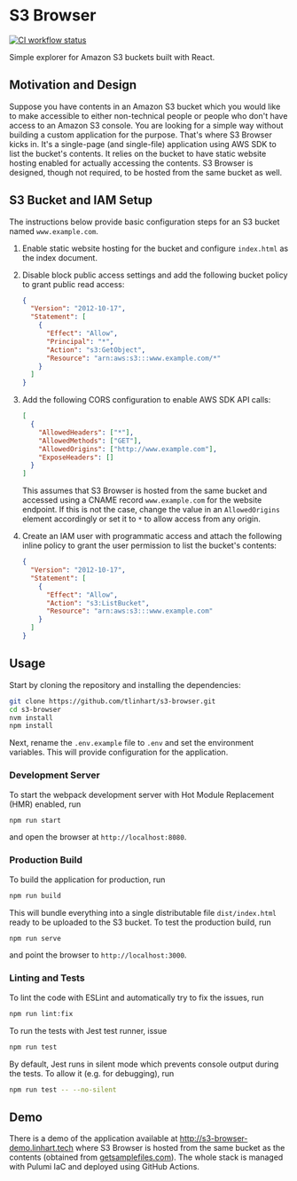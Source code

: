 # S3 Browser

[![CI workflow status][badge]][actions]

[badge]: https://github.com/tlinhart/s3-browser/actions/workflows/ci.yml/badge.svg
[actions]: https://github.com/tlinhart/s3-browser/actions

Simple explorer for Amazon S3 buckets built with React.

## Motivation and Design

Suppose you have contents in an Amazon S3 bucket which you would like to make
accessible to either non-technical people or people who don't have access to an
Amazon S3 console. You are looking for a simple way without building a custom
application for the purpose. That's where S3 Browser kicks in. It's a
single-page (and single-file) application using AWS SDK to list the bucket's
contents. It relies on the bucket to have static website hosting enabled for
actually accessing the contents. S3 Browser is designed, though not required, to
be hosted from the same bucket as well.

## S3 Bucket and IAM Setup

The instructions below provide basic configuration steps for an S3 bucket named
`www.example.com`.

1. Enable static website hosting for the bucket and configure `index.html` as
   the index document.
1. Disable block public access settings and add the following bucket policy to
   grant public read access:

   ```json
   {
     "Version": "2012-10-17",
     "Statement": [
       {
         "Effect": "Allow",
         "Principal": "*",
         "Action": "s3:GetObject",
         "Resource": "arn:aws:s3:::www.example.com/*"
       }
     ]
   }
   ```

1. Add the following CORS configuration to enable AWS SDK API calls:

   ```json
   [
     {
       "AllowedHeaders": ["*"],
       "AllowedMethods": ["GET"],
       "AllowedOrigins": ["http://www.example.com"],
       "ExposeHeaders": []
     }
   ]
   ```

   This assumes that S3 Browser is hosted from the same bucket and accessed
   using a CNAME record `www.example.com` for the website endpoint. If this is
   not the case, change the value in an `AllowedOrigins` element accordingly or
   set it to `*` to allow access from any origin.

1. Create an IAM user with programmatic access and attach the following inline
   policy to grant the user permission to list the bucket's contents:

   ```json
   {
     "Version": "2012-10-17",
     "Statement": [
       {
         "Effect": "Allow",
         "Action": "s3:ListBucket",
         "Resource": "arn:aws:s3:::www.example.com"
       }
     ]
   }
   ```

## Usage

Start by cloning the repository and installing the dependencies:

```sh
git clone https://github.com/tlinhart/s3-browser.git
cd s3-browser
nvm install
npm install
```

Next, rename the `.env.example` file to `.env` and set the environment
variables. This will provide configuration for the application.

### Development Server

To start the webpack development server with Hot Module Replacement (HMR)
enabled, run

```sh
npm run start
```

and open the browser at `http://localhost:8080`.

### Production Build

To build the application for production, run

```sh
npm run build
```

This will bundle everything into a single distributable file `dist/index.html`
ready to be uploaded to the S3 bucket. To test the production build, run

```sh
npm run serve
```

and point the browser to `http://localhost:3000`.

### Linting and Tests

To lint the code with ESLint and automatically try to fix the issues, run

```sh
npm run lint:fix
```

To run the tests with Jest test runner, issue

```sh
npm run test
```

By default, Jest runs in silent mode which prevents console output during the
tests. To allow it (e.g. for debugging), run

```sh
npm run test -- --no-silent
```

## Demo

There is a demo of the application available at
http://s3-browser-demo.linhart.tech where S3 Browser is hosted from the same
bucket as the contents (obtained from [getsamplefiles.com][getsamplefiles]). The
whole stack is managed with Pulumi IaC and deployed using GitHub Actions.

[getsamplefiles]: https://getsamplefiles.com
